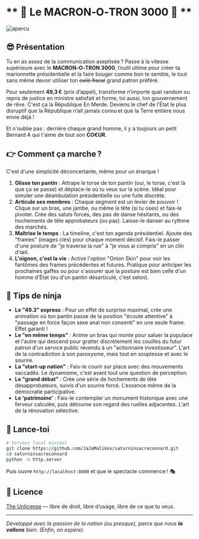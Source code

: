 # ** 🤑 Le MACRON‑O‑TRON 3000 🤑 ** #

![apercu](https://github.com/user-attachments/assets/243fd05d-de03-4068-abe9-b780baf8999f)


## 😎 Présentation

Tu en as assez de la communication aseptisée ? Passe à la vitesse supérieure avec le **MACRON‑O‑TRON 3000**, l’outil ultime pour créer ta marionnette présidentielle et la faire bouger comme bon te semble, le tout sans même devoir utiliser ton ~~exilé fiscal~~ grand patron préféré.

Pour seulement **49,3 €** (prix d’appel), transforme n’importe quel random ou repris de justice en ministre satisfait et forme, toi aussi, ton gouvernement de rêve. C'est ça la République En Merde. Deviens le chef de l’État le plus disruptif que la République n’ait jamais connu et que la Terre entière nous envie déjà !

Et n'oublie pas : derrière chaque grand homme, il y a toujours un petit Bernard A qui t'aime de tout son **CO€UR**.

## 👉 Comment ça marche ?

C'est d'une simplicité déconcertante, même pour un énarque !

1.  **Glisse ton pantin** : Attrape le torse de ton pantin (oui, le torse, c'est là que ça se passe) et déplace-le où tu veux sur la scène. Idéal pour simuler une déambulation présidentielle ou une fuite discrète.
2.  **Articule ses membres** : Chaque segment est un levier de pouvoir ! Clique sur un bras, une jambe, ou même la tête (si tu oses) et fais-le pivoter. Crée des saluts forcés, des pas de danse hésitants, ou des hochements de tête approbateurs (ou pas). Laisse-le danser au rythme des marchés.
3.  **Maîtrise le temps** : La timeline, c'est ton agenda présidentiel. Ajoute des "frames" (images clés) pour chaque moment décisif. Fais-le passer d'une posture de "je traverse la rue" à "je vous ai compris" en un clin d'œil.
4.  **L'oignon, c'est la vie** : Active l'option "Onion Skin" pour voir les fantômes des frames précédentes et futures. Pratique pour anticiper les prochaines gaffes ou pour s'assurer que la posture est bien celle d'un homme d'État (ou d'un pantin désarticulé, c'est selon).

## 🚀 Tips de ninja

*   **Le "49.3" express** : Pour un effet de surprise maximal, crée une animation où ton pantin passe de la position "écoute attentive" à "passage en force façon sexe anal non consenti" en une seule frame. Effet garanti !
*   **Le "en même temps"** : Anime un bras qui monte pour saluer la populace et l'autre qui descend pour gratter discrètement les couilles du futur patron d'un service public revendu à un "actionnaire investisseur". L'art de la contradiction à son paroxysme, mais tout en souplesse et avec le sourire.
*   **La "start-up nation"** : Fais-le courir sur place avec des mouvements saccadés. Le dynamisme, c'est avant tout une question de perception.
*   **Le "grand débat"** : Crée une série de hochements de tête désapprobateurs, suivis d'un sourire forcé. L'essence même de la démocratie participative.
*   **Le 'patrimoine'** : Fais-le contempler un monument historique avec une ferveur calculée, puis détourne son regard des ruelles adjacentes. L'art de la rénovation sélective.

## 🎉 Lance‑toi

```bash
# Serveur local minimal
git clone https://github.com/JaJaMalikov/saturninsacreconnard.git
cd saturninsacreconnard
python -m http.server
```

Puis ouvre `http://localhost:8000` et que le spectacle commence ! 🎭

## 📄 Licence

[The Unlicense](https://unlicense.org/) — libre de droit, libre d’usage, libre de ce que tu veux.

---

*Développé avec la passion de la nation (ou presque), parce que nous ****la vallons**** bien. (Enfin, on espère).*
